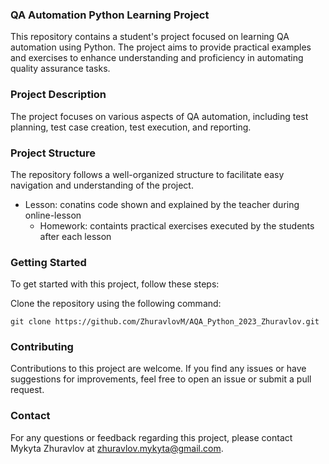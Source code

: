 ### QA Automation Python Learning Project

This repository contains a student's project focused on learning QA automation using Python. The project aims to provide practical examples and exercises to enhance understanding and proficiency in automating quality assurance tasks.

### Project Description

The project focuses on various aspects of QA automation, including test planning, test case creation, test execution, and reporting.

### Project Structure

The repository follows a well-organized structure to facilitate easy navigation and understanding of the project.
- Lesson: conatins code shown and explained by the teacher during online-lesson
  - Homework: containts practical exercises executed by the students after each lesson

### Getting Started

To get started with this project, follow these steps:

Clone the repository using the following command:

`git clone https://github.com/ZhuravlovM/AQA_Python_2023_Zhuravlov.git`

### Contributing

Contributions to this project are welcome. If you find any issues or have suggestions for improvements, feel free to open an issue or submit a pull request.

### Contact

For any questions or feedback regarding this project, please contact Mykyta Zhuravlov at zhuravlov.mykyta@gmail.com.
